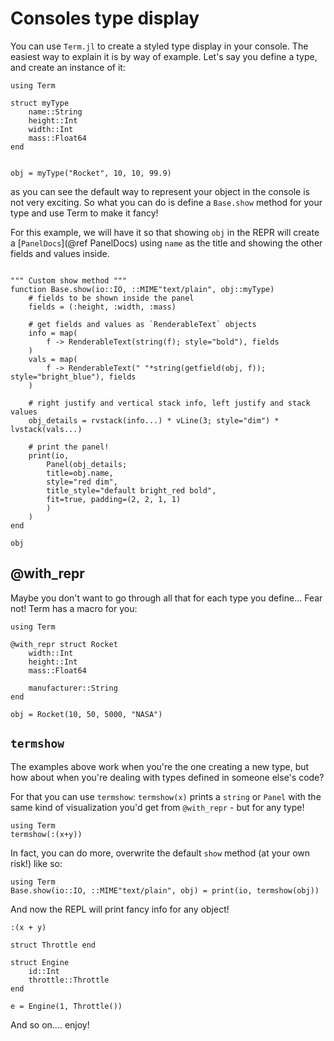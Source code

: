 # Consoles type display

You can use `Term.jl` to create a styled type display in your console. 
The easiest way to explain it is by way of example.
Let's say you define a type, and create an instance of it:


```@example repr
using Term

struct myType
    name::String
    height::Int
    width::Int
    mass::Float64
end


obj = myType("Rocket", 10, 10, 99.9)
```

as you can see the default way to represent your object in the console is not very exciting. So what you can do is define a `Base.show` method for your type and use Term to make it fancy! 


For this example, we will have it so that showing `obj` in the REPR will create a  [`PanelDocs`](@ref PanelDocs) using `name` as the title and showing the other fields and values inside. 
```@example repr

""" Custom show method """
function Base.show(io::IO, ::MIME"text/plain", obj::myType)
    # fields to be shown inside the panel
    fields = (:height, :width, :mass)

    # get fields and values as `RenderableText` objects
    info = map(
        f -> RenderableText(string(f); style="bold"), fields
    )
    vals = map(
        f -> RenderableText(" "*string(getfield(obj, f)); style="bright_blue"), fields
    )

    # right justify and vertical stack info, left justify and stack values
    obj_details = rvstack(info...) * vLine(3; style="dim") * lvstack(vals...)

    # print the panel!
    print(io, 
        Panel(obj_details; 
        title=obj.name,
        style="red dim",
        title_style="default bright_red bold",
        fit=true, padding=(2, 2, 1, 1)
        )
    )
end

obj
```


## @with_repr

Maybe you don't want to go through all that for each type you define...
Fear not! Term has a macro for you:

```@example
using Term

@with_repr struct Rocket
    width::Int
    height::Int
    mass::Float64
    
    manufacturer::String
end

obj = Rocket(10, 50, 5000, "NASA")
```


## `termshow`
The examples above work when you're the one creating a new type, but how about when you're dealing with types defined in someone else's code?

For that you can use `termshow`: `termshow(x)` prints a `string` or `Panel` with the same kind of visualization you'd get from `@with_repr` - but for any type!
```@example
using Term
termshow(:(x+y))
```

In fact, you can do more, overwrite the default `show` method (at your own risk!) like so:
```@example repr
using Term
Base.show(io::IO, ::MIME"text/plain", obj) = print(io, termshow(obj))
```

And now the REPL will print fancy info for any object!
```@example repr
:(x + y)
```

```@example repr
struct Throttle end

struct Engine
    id::Int
    throttle::Throttle
end

e = Engine(1, Throttle())
```

And so on.... enjoy!